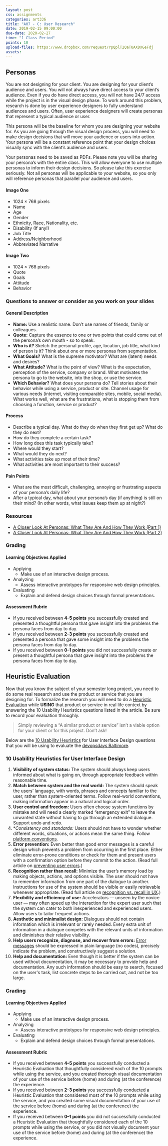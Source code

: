 ```yaml
---
layout: post
css: assignments
categories: art336
title: "A07 - C: User Research"
date: 2019-02-15 09:00:00
due-date: 2020-02-27
time: "1 Class Period"
points: 10
upload-files: https://www.dropbox.com/request/rpQplT2QaTUAXDXGeFdj
assets: 
---
```


## Personas
You are not designing for your client. You are designing for your client&rsquo;s audience and users. You will not always have direct access to your client&rsquo;s audience. Even if you do have direct access, you will not have 24/7 access while the project is in the visual design phase. To work around this problem, research is done by user experience designers to fully understand audiences and users. Often, user experience designers will create personas that represent a typical audience or user.

This persona will be the baseline for whom you are designing your website for. As you are going through the visual design process, you will need to make design decisions that will move your audience or users into action. Your persona will be a constant reference point that your design choices visually sync with the client&rsquo;s audience and users. 

Your personas need to be saved as PDFs. Please note you will be sharing your persona&rsquo;s with the entire class. This will allow everyone to use multiple personas to inform their design decisions. So please take this exercise seriously. Not all personas will be applicable to your website, so you only will reference personas that parallel your audience and users.

#### Image One
- 1024 &times; 768 pixels
- Name
- Age
- Gender
- Ethnicity, Race, Nationality, etc.
- Disability (If any!)
- Job Title
- Address/Neighborhood
- Abbreviated Narrative

#### Image Two
- 1024 &times; 768 pixels
- Quote
- Goals
- Attitude
- Behavior

### Questions to answer or consider as you work on your slides

#### General Description
- **Name:** Use a realistic name. Don&rsquo;t use names of friends, family or colleagues.
- **Quote:** Capture the essence to one or two points that could come out of the persona&rsquo;s own mouth - so to speak.
- **Who is it?** Sketch the personal profile, age, location, job title, what kind of person is it? Think about one or more personas from segmentation.
- **What Goals?** What is the supreme motivator? What are (latent) needs and desires?
- **What Attitude?** What is the point of view? What is the expectation, perception of the service, company or brand. What motivates the persona to go to the website, into the shop, or use the service.
- **Which Behavior?** What does your persona do? Tell stories about their behavior while using a service, product or site. Channel usage for various needs (internet, visiting comparable sites, mobile, social media). What works well, what are the frustrations, what is stopping them from choosing a function, service or product?

#### Process
- Describe a typical day. What do they do when they first get up? What do they do next?
- How do they complete a certain task?
- How long does this task typically take?
- Where would they start?
- What would they do next?
- What activities take up most of their time?
- What activities are most important to their success?

#### Pain Points
- What are the most difficult, challenging, annoying or frustrating aspects of your persona&rsquo;s daily life?
- After a typical day, what about your persona&rsquo;s day (if anything) is still on their mind? (In other words, what issues keep them up at night?)

### Resources
- <a href="http://www.smashingmagazine.com/2014/08/a-closer-look-at-personas-part-1/" target="_blank" title="A Closer Look At Personas: What They Are And How They Work (Part 1)">A Closer Look At Personas: What They Are And How They Work (Part 1)</a>
- <a href="http://www.smashingmagazine.com/2014/08/a-closer-look-at-personas-part-2/" target="_blank" title="A Closer Look At Personas: What They Are And How They Work (Part 2)">A Closer Look At Personas: What They Are And How They Work (Part 2)</a>

### Grading
#### Learning Objectives Applied
- Applying
    - Make use of an interactive design process.
- Analyzing
    - Assess interactive prototypes for responsive web design principles.
- Evaluating
    - Explain and defend design choices through formal presentations.

#### Assessment Rubric
- If you received between **4&ndash;5 points** you successfully created and presented a thoughtful persona that gave insight into the problems the persona faces from day to day.
- If you received between **2&ndash;3 points** you successfully created and presented a persona that gave some insight into the problems the persona faces from day to day.
- If you received between **0&ndash;1 points** you did not successfully create or present a thoughtful persona that gave insight into the problems the persona faces from day to day.

## Heuristic Evaluation
Now that you know the subject of your semester long project, you need to do some real research and use the product or service that you are designing for. To formalize the research you will need to do a <a href="http://www.nngroup.com/articles/ten-usability-heuristics/" target="_blank" title="10 Usability Heuristics for User Interface Design">Heuristic Evaluation</a> while **USING** that product or service in real life context by answering the 10 Usability Heuristics questions listed in the article. Be sure to record your evaluation throughly.

<blockquote>Simply reviewing a “A similar product or service” isn&rsquo;t a viable option for your client or for this project. Don&rsquo;t ask!</blockquote>

Below are the <a href="http://www.nngroup.com/articles/ten-usability-heuristics/" target="_blank" title="10 Usability Heuristics for User Interface Design">10 Usability Heuristics</a> for User Interface Design questions that you will be using to evaluate the [devopsdays Baltimore](https://devopsdays.org/events/2020-baltimore/welcome/).

### 10 Usability Heuristics for User Interface Design

1. **Visibility of system status:** The system should always keep users informed about what is going on, through appropriate feedback within reasonable time.
2. **Match between system and the real world:** The system should speak the users&rsquo; language, with words, phrases and concepts familiar to the user, rather than system-oriented terms. Follow real-world conventions, making information appear in a natural and logical order.
3. **User control and freedom:** Users often choose system functions by mistake and will need a clearly marked “emergency exit” to leave the unwanted state without having to go through an extended dialogue. Support undo and redo.
4. **Consistency and standards:* Users should not have to wonder whether different words, situations, or actions mean the same thing. Follow <a href="https://www.nngroup.com/articles/do-interface-standards-stifle-design-creativity/" target="_blank">platform conventions</a>.
5. **Error prevention:** Even better than good error messages is a careful design which prevents a problem from occurring in the first place. Either eliminate error-prone conditions or check for them and present users with a confirmation option before they commit to the action. (Read full article on <a href="https://www.nngroup.com/articles/slips/" target="_blank">preventing user errors</a>.)
6. **Recognition rather than recall:** Minimize the user&rsquo;s memory load by making objects, actions, and options visible. The user should not have to remember information from one part of the dialogue to another. Instructions for use of the system should be visible or easily retrievable whenever appropriate. (Read full article on <a href="https://www.nngroup.com/articles/recognition-and-recall/" target="_blank">recognition vs. recall in UX</a>.)
7. **Flexibility and efficiency of use:** Accelerators — unseen by the novice user — may often speed up the interaction for the expert user such that the system can cater to both inexperienced and experienced users. Allow users to tailor frequent actions.
8. **Aesthetic and minimalist design:** Dialogues should not contain information which is irrelevant or rarely needed. Every extra unit of information in a dialogue competes with the relevant units of information and diminishes their relative visibility.
9. **Help users recognize, diagnose, and recover from errors:** <a href="https://www.nngroup.com/articles/error-message-guidelines/" target="_blank">Error messages</a> should be expressed in plain language (no codes), precisely indicate the problem, and constructively suggest a solution.
10. **Help and documentation:** Even though it is better if the system can be used without documentation, it may be necessary to provide help and documentation. Any such information should be easy to search, focused on the user's task, list concrete steps to be carried out, and not be too large.

### Grading

#### Learning Objectives Applied
- Applying
    - Make use of an interactive design process.
- Analyzing
    - Assess interactive prototypes for responsive web design principles.
- Evaluating
    - Explain and defend design choices through formal presentations.

#### Assessment Rubric
- If you received between **4&ndash;5 points** you successfully conducted a Heuristic Evaluation that thoughtfully considered each of the 10 prompts while using the service, and you created thorough visual documentation of your use of the service before (home) and during (at the conference) the experience.
- If you received between **2&ndash;3 points** you successfully conducted a Heuristic Evaluation that considered most of the 10 prompts while using the service, and you created some visual documentation of your use of the service before (home) and during (at the conference) the experience.
- If you received between **0&ndash;1 points** you did not successfully conducted a Heuristic Evaluation that thoughtfully considered each of the 10 prompts while using the service, or you did not visually document your use of the service before (home) and during (at the conference) the experience.